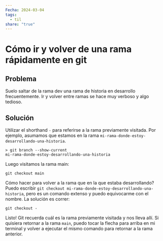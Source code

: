 ```yaml
---
Fecha: 2024-03-04
tags:
  - til
share: "true"
---
```

# Cómo ir y volver de una rama rápidamente en git 

## Problema

Suelo saltar de la rama dev una rama de historia en desarrollo frecuentemente. Ir y volver entre ramas se hace muy verboso y algo tedioso.

## Solución

Utilizar el shorthand `-` para referirse a la rama previamente visitada. Por ejemplo, asumamos que estamos en la rama `mi-rama-donde-estoy-desarrollando-una-historia`.

```shell
> git branch --show-current
mi-rama-donde-estoy-desarrollando-una-historia
```

Luego visitamos la rama main:

```shell
git checkout main
```

Cómo hacer para volver a la rama que en la que estaba desarrollando? Puedo escribir `git checkout mi-rama-donde-estoy-desarrollando-una-historia`, pero es un comando extenso y puedo equivocarme con el nombre. La solución es correr:

```shell
git checkout -
```

Listo! Git recuerda cuál es la rama previamente visitada y nos lleva allí. Si quisiera retornar a la rama `main`, puedo tocar la flecha para arriba en mi terminal y volver a ejecutar el mismo comando para retornar a la rama anterior.